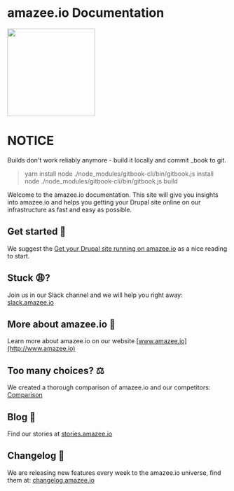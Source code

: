# amazee.io Documentation


<img src="./Docs_amazeeio.png" width="200" />

# NOTICE
Builds don't work reliably anymore - build it locally and commit _book to git.

> yarn install
> node ./node_modules/gitbook-cli/bin/gitbook.js install
> node ./node_modules/gitbook-cli/bin/gitbook.js build

Welcome to the amazee.io documentation. This site will give you insights into amazee.io and helps you getting your Drupal site online on our infrastructure as fast and easy as possible.

## Get started 🚀

We suggest the [Get your Drupal site running on amazee.io](step_by_step_guides/get_your_drupal_site_running_on_amazeeio.md) as a nice reading to start.

## Stuck 😩?

Join us in our Slack channel and we will help you right away: [slack.amazee.io](https://slack.amazee.io)

## More about amazee.io 🎉

Learn more about amazee.io on our website [www.amazee.io](http://www.amazee.io)

## Too many choices? ⚖

We created a thorough comparison of amazee.io and our competitors: [Comparison](./comparison.md)

## Blog 📖

Find our stories at [stories.amazee.io](https://stories.amazee.io)

## Changelog 📃

We are releasing new features every week to the amazee.io universe, find them at: [changelog.amazee.io](http://changelog.amazee.io)
